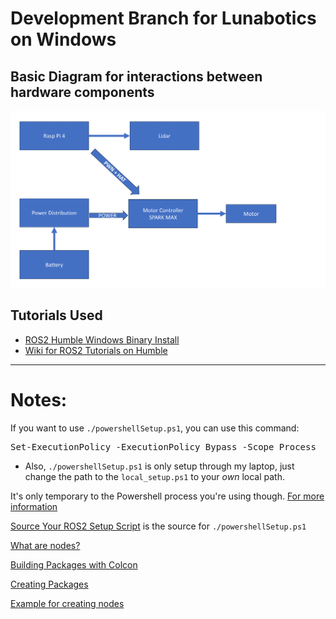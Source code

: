 # Development Branch for Lunabotics on Windows

## Basic Diagram for interactions between hardware components
![Diagram](./images/Diagram.png)

## Tutorials Used
- [ROS2 Humble Windows Binary Install](https://docs.ros.org/en/humble/Installation/Windows-Install-Binary.html)
- [Wiki for ROS2 Tutorials on Humble](https://docs.ros.org/en/humble/Tutorials.html)


---
# Notes:

If you want to use <code>./powershellSetup.ps1</code>, you can use this command:
<pre>Set-ExecutionPolicy -ExecutionPolicy Bypass -Scope Process</pre>
* Also, <code>./powershellSetup.ps1</code> is only setup through my laptop, just change the path to the <code>local_setup.ps1</code> to your <i>own</i> local path.

It's only temporary to the Powershell process you're using though. [For more information](https:\go.microsoft.com\fwlink\?LinkID=135170)

[Source Your ROS2 Setup Script](https://docs.ros.org/en/humble/Tutorials/Beginner-CLI-Tools/Configuring-ROS2-Environment.html#add-sourcing-to-your-shell-startup-script) is the source for <code>./powershellSetup.ps1</code>

[What are nodes?](https://docs.ros.org/en/humble/Tutorials/Beginner-CLI-Tools/Understanding-ROS2-Nodes/Understanding-ROS2-Nodes.html)

[Building Packages with Colcon](https://docs.ros.org/en/humble/Tutorials/Beginner-Client-Libraries/Colcon-Tutorial.html)

[Creating Packages](https://docs.ros.org/en/humble/Tutorials/Beginner-Client-Libraries/Colcon-Tutorial.html)

[Example for creating nodes](https://github.com/ros2/demos/tree/humble/demo_nodes_cpp)